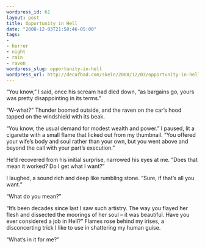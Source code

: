 ```yaml
--- 
wordpress_id: 61
layout: post
title: Opportunity in Hell
date: "2008-12-03T21:58:46-05:00"
tags: 
- 
- horror
- night
- rain
- raven
wordpress_slug: opportunity-in-hell
wordpress_url: http://decafbad.com/skein/2008/12/03/opportunity-in-hell/
---
```



“You know,” I said, once his scream had died down, “as bargains go, yours was pretty disappointing in its terms.”

“W-what?” Thunder boomed outside, and the raven on the car’s hood tapped on the windshield with its beak.

“You know, the usual demand for modest wealth and power.” I paused, lit a cigarette with a small flame that licked out from my thumbnail. “You offered your wife’s body and soul rather than your own, but you went above and beyond the call with your part’s execution.”

He’d recovered from his initial surprise, narrowed his eyes at me. “Does that mean it worked? Do I get what I want?”

I laughed, a sound rich and deep like rumbling stone. “Sure, if that’s all you want.”

“What do you mean?”

“It’s been decades since last I saw such artistry. The way you flayed her flesh and dissected the moorings of her soul – it was beautiful. Have you ever considered a job in Hell?” Flames rose behind my irises, a disconcerting trick I like to use in shattering my human guise.

“What’s in it for me?”
